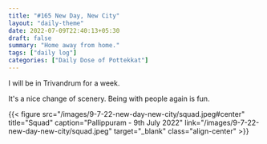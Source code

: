 ```yaml
---
title: "#165 New Day, New City"
layout: "daily-theme"
date: 2022-07-09T22:40:13+05:30
draft: false
summary: "Home away from home."
tags: ["daily log"]
categories: ["Daily Dose of Pottekkat"]
---
```


I will be in Trivandrum for a week.

It's a nice change of scenery. Being with people again is fun.

{{< figure src="/images/9-7-22-new-day-new-city/squad.jpeg#center" title="Squad" caption="Pallippuram - 9th July 2022" link="/images/9-7-22-new-day-new-city/squad.jpeg" target="_blank" class="align-center" >}}
